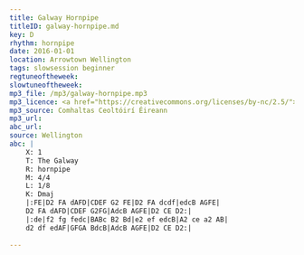 ```yaml
---
title: Galway Hornpipe
titleID: galway-hornpipe.md
key: D
rhythm: hornpipe
date: 2016-01-01
location: Arrowtown Wellington
tags: slowsession beginner
regtuneoftheweek:
slowtuneoftheweek:
mp3_file: /mp3/galway-hornpipe.mp3
mp3_licence: <a href="https://creativecommons.org/licenses/by-nc/2.5/">CC-BY-NC-2.5</a>
mp3_source: Comhaltas Ceoltóirí Éireann
mp3_url: 
abc_url: 
source: Wellington
abc: |
    X: 1
    T: The Galway
    R: hornpipe
    M: 4/4
    L: 1/8
    K: Dmaj
    |:FE|D2 FA dAFD|CDEF G2 FE|D2 FA dcdf|edcB AGFE|
    D2 FA dAFD|CDEF G2FG|AdcB AGFE|D2 CE D2:|
    |:de|f2 fg fedc|BABc B2 Bd|e2 ef edcB|A2 ce a2 AB|
    d2 df edAF|GFGA BdcB|AdcB AGFE|D2 CE D2:|
    
---
```

